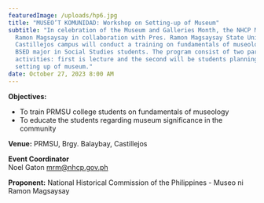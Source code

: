 ```yaml
---
featuredImage: /uploads/hp6.jpg
title: "MUSEO’T KOMUNIDAD: Workshop on Setting-up of Museum"
subtitle: "In celebration of the Museum and Galleries Month, the NHCP Museo ni
  Ramon Magsaysay in collaboration with Pres. Ramon Magsaysay State University
  Castillejos campus will conduct a training on fundamentals of museology to the
  BSED major in Social Studies students. The program consist of two part
  activities: first is lecture and the second will be students planning and
  setting up of museum."
date: October 27, 2023 8:00 AM
---
```

<!--StartFragment-->

**O﻿bjectives:**

* To train PRMSU college students on fundamentals of museology
* To educate the students regarding museum significance in the community

**V﻿enue:** PRMSU, Brgy. Balaybay, Castillejos

**E﻿vent Coordinator**\
Noel Gaton
mrm@nhcp.gov.ph

**P﻿roponent:** National Historical Commission of the Philippines - Museo ni Ramon Magsaysay

<!--EndFragment-->